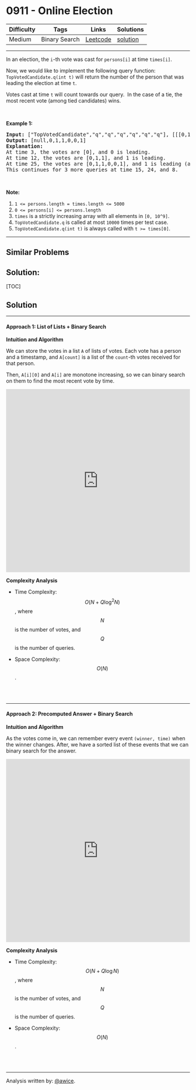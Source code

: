 # 0911 - Online Election

Difficulty  | Tags | Links | Solutions
----------- | ---- | ----- | -----
Medium | Binary Search | [Leetcode](https://leetcode.com/problems/online-election) | [solution](https://leetcode.com/problems/online-election/solution/)


-----------

<p>In an election, the <code>i</code>-th&nbsp;vote was cast for <code>persons[i]</code> at time <code>times[i]</code>.</p>

<p>Now, we would like to implement the following query function: <code>TopVotedCandidate.q(int t)</code> will return the number of the person that was leading the election at time <code>t</code>.&nbsp;&nbsp;</p>

<p>Votes cast at time <code>t</code> will count towards our query.&nbsp; In the case of a tie, the most recent vote (among tied candidates) wins.</p>

<p>&nbsp;</p>

<div>
<p><strong>Example 1:</strong></p>

<pre>
<strong>Input: </strong><span id="example-input-1-1">[&quot;TopVotedCandidate&quot;,&quot;q&quot;,&quot;q&quot;,&quot;q&quot;,&quot;q&quot;,&quot;q&quot;,&quot;q&quot;]</span>, <span id="example-input-1-2">[[[0,1,1,0,0,1,0],[0,5,10,15,20,25,30]],[3],[12],[25],[15],[24],[8]]</span>
<strong>Output: </strong><span id="example-output-1">[null,0,1,1,0,0,1]</span>
<strong>Explanation: </strong>
At time 3, the votes are [0], and 0 is leading.
At time 12, the votes are [0,1,1], and 1 is leading.
At time 25, the votes are [0,1,1,0,0,1], and 1 is leading (as ties go to the most recent vote.)
This continues for 3 more queries at time 15, 24, and 8.
</pre>

<p>&nbsp;</p>

<p><strong>Note:</strong></p>

<ol>
	<li><code>1 &lt;= persons.length = times.length &lt;= 5000</code></li>
	<li><code>0 &lt;= persons[i] &lt;= persons.length</code></li>
	<li><code>times</code>&nbsp;is a strictly increasing array with all elements in <code>[0, 10^9]</code>.</li>
	<li><code>TopVotedCandidate.q</code> is called at most <code>10000</code> times per test case.</li>
	<li><code>TopVotedCandidate.q(int t)</code> is always called with <code>t &gt;= times[0]</code>.</li>
</ol>
</div>


-----------


## Similar Problems




## Solution:

[TOC]

## Solution
---
#### Approach 1: List of Lists + Binary Search

**Intuition and Algorithm**

We can store the votes in a list `A` of lists of votes.  Each vote has a person and a timestamp, and `A[count]` is a list of the `count`-th votes received for that person.

Then, `A[i][0]` and `A[i]` are monotone increasing, so we can binary search on them to find the most recent vote by time.

<iframe src="https://leetcode.com/playground/vXWSxDmZ/shared" frameBorder="0" width="100%" height="500" name="vXWSxDmZ"></iframe>

**Complexity Analysis**

* Time Complexity:  $$O(N + Q \log^2 N)$$, where $$N$$ is the number of votes, and $$Q$$ is the number of queries.

* Space Complexity:  $$O(N)$$.
<br />
<br />


---
#### Approach 2: Precomputed Answer + Binary Search

**Intuition and Algorithm**

As the votes come in, we can remember every event `(winner, time)` when the winner changes.  After, we have a sorted list of these events that we can binary search for the answer.

<iframe src="https://leetcode.com/playground/fWa6yR8V/shared" frameBorder="0" width="100%" height="500" name="fWa6yR8V"></iframe>

**Complexity Analysis**

* Time Complexity:  $$O(N + Q \log N)$$, where $$N$$ is the number of votes, and $$Q$$ is the number of queries.

* Space Complexity:  $$O(N)$$.
<br />
<br />


---


Analysis written by: [@awice](https://leetcode.com/awice).
